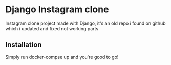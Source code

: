 Django Instagram clone
==========

Instagram clone project made with Django, it's an old repo i found on github which i updated and fixed not working parts

## Installation

Simply run docker-compse up and you're good to go!
